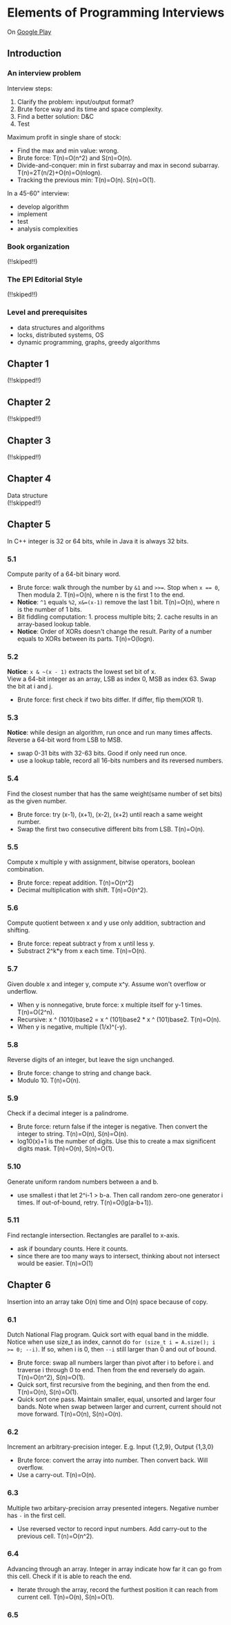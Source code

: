 # Elements of Programming Interviews
On [Google Play](https://play.google.com/books/reader?id=y6FLBQAAQBAJ&printsec=frontcover&output=reader&hl=en&pg=GBS.PP3)

## Introduction
### An interview problem
Interview steps: 
1. Clarify the problem: input/output format? 
2. Brute force way and its time and space complexity.  
3. Find a better solution: D&C  
4. Test  

Maximum profit in single share of stock:  
- Find the max and min value: wrong. 
- Brute force: T(n)=O(n^2) and S(n)=O(n). 
- Divide-and-conquer: min in first subarray and max in second subarray. T(n)=2T(n/2)+O(n)=O(nlogn). 
- Tracking the previous min: T(n)=O(n). S(n)=O(1).  

In a 45-60" interview: 
- develop algorithm
- implement
- test
- analysis complexities

### Book organization
(!!skiped!!)  

### The EPI Editorial Style
(!!skiped!!)  

### Level and prerequisites
- data structures and algorithms  
- locks, distributed systems, OS  
- dynamic programming, graphs, greedy algorithms  

## Chapter 1
(!!skipped!!)

## Chapter 2
(!!skipped!!)

## Chapter 3
(!!skipped!!)

## Chapter 4
Data structure  
(!!skipped!!)

## Chapter 5
In C++ integer is 32 or 64 bits, while in Java it is always 32 bits.  

### 5.1
Compute parity of a 64-bit binary word.  
- Brute force: walk through the number by `&1` and `>>=`. Stop when `x == 0`,  Then modula 2. T(n)=O(n), where n is the first 1 to the end.  
- <b>Notice</b>: `^1` equals `%2`, `x&=(x-1)` remove the last 1 bit. T(n)=O(n), where n is the number of 1 bits.   
- Bit fiddling computation: 1. process multiple bits; 2. cache results in an array-based lookup table.  
- <b>Notice</b>: Order of XORs doesn't change the result. Parity of a number equals to XORs between its parts. T(n)=O(logn).  

### 5.2
<b>Notice</b>: `x & ~(x - 1)` extracts the lowest set bit of x.  
View a 64-bit integer as an array, LSB as index 0, MSB as index 63. Swap the bit at i and j.  
- Brute force: first check if two bits differ. If differ, flip them(XOR 1).  

### 5.3
<b>Notice</b>: while design an algorithm, run once and run many times affects.  
Reverse a 64-bit word from LSB to MSB.  
- swap 0-31 bits with 32-63 bits. Good if only need run once.   
- use a lookup table, record all 16-bits numbers and its reversed numbers.  

### 5.4
Find the closest number that has the same weight(same number of set bits) as the given number.  
- Brute force: try (x-1), (x+1), (x-2), (x+2) until reach a same weight number.  
- Swap the first two consecutive different bits from LSB. T(n)=O(n).   

### 5.5
Compute x multiple y with assignment, bitwise operators, boolean combination.  
- Brute force: repeat addition. T(n)=O(n^2)  
- Decimal multiplication with shift. T(n)=O(n^2).  

### 5.6
Compute quotient between x and y use only addition, subtraction and shifting.  
- Brute force: repeat subtract y from x until less y.  
- Substract 2^k*y from x each time. T(n)=O(n).  

### 5.7
Given double x and integer y, compute x^y. Assume won't overflow or underflow.  
- When y is nonnegative, brute force: x multiple itself for y-1 times. T(n)=O(2^n).  
- Recursive: x ^ (1010)base2 = x ^ (101)base2 * x ^ (101)base2. T(n)=O(n).  
- When y is negative, multiple (1/x)^(-y).   

### 5.8
Reverse digits of an integer, but leave the sign unchanged.  
- Brute force: change to string and change back.  
- Modulo 10. T(n)=O(n).   

### 5.9
Check if a decimal integer is a palindrome.  
- Brute force: return false if the integer is negative. Then convert the integer to string. T(n)=O(n), S(n)=O(n).   
- log10(x)+1 is the number of digits. Use this to create a max significent digits mask. T(n)=O(n), S(n)=O(1).  

### 5.10
Generate uniform random numbers between a and b.  
- use smallest i that let 2^i-1 > b-a. Then call random zero-one generator i times. If out-of-bound, retry. T(n)=O(lg(a-b+1)).  

### 5.11
Find rectangle intersection. Rectangles are parallel to x-axis.  
- ask if boundary counts. Here it counts.  
- since there are too many ways to intersect, thinking about not intersect would be easier. T(n)=O(1)   

## Chapter 6
Insertion into an array take O(n) time and O(n) space because of copy.  

### 6.1
Dutch National Flag program. Quick sort with equal band in the middle.  
Notice when use size_t as index, cannot do `for (size_t i = A.size(); i >= 0; --i)`. If so, when i is 0, then `--i` still larger than 0 and out of bound.  
- Brute force: swap all numbers larger than pivot after i to before i. and traverse i through 0 to end. Then from the end reversely do again. T(n)=O(n^2), S(n)=O(1).  
- Quick sort, first recursive from the begining, and then from the end. T(n)=O(n), S(n)=O(1).  
- Quick sort one pass. Maintain smaller, equal, unsorted and larger four bands. Note when swap between larger and current, current should not move forward. T(n)=O(n), S(n)=O(n).  

### 6.2
Increment an arbitrary-precision integer. E.g. Input {1,2,9}, Output {1,3,0}  
- Brute force: convert the array into number. Then convert back. Will overflow.  
- Use a carry-out. T(n)=O(n).   

### 6.3
Multiple two arbitary-precision array presented integers. Negative number has `-` in the first cell.  
- Use reversed vector to record input numbers. Add carry-out to the previous cell. T(n)=O(n^2).  

### 6.4
Advancing through an array. Integer in array indicate how far it can go from this cell. Check if it is able to reach the end.  
- Iterate through the array, record the furthest position it can reach from current cell. T(n)=O(n), S(n)=O(1).  

### 6.5

